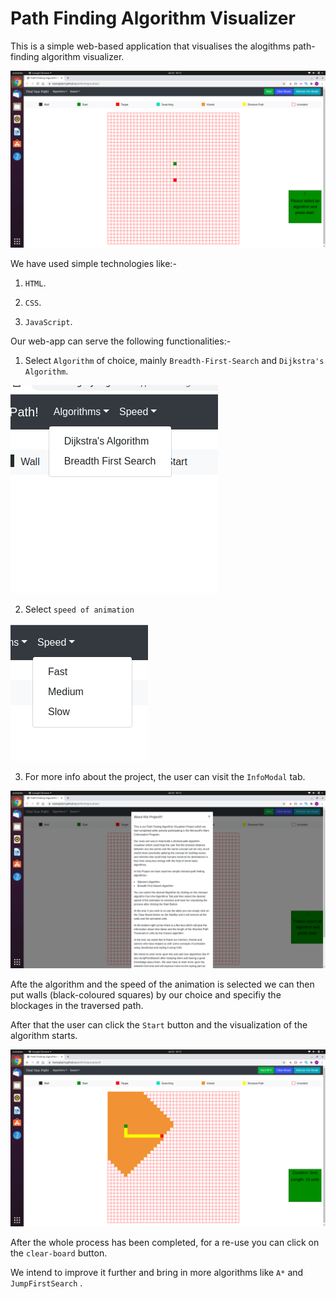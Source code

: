 # Path Finding Algorithm Visualizer 

This is a simple web-based application that visualises the alogithms path-finding algorithm visualizer.

<img src="images/webview.png">

We have used simple technologies like:-

1. `HTML`.

2. `CSS`.

3. `JavaScript`.

Our web-app can serve the following functionalities:-

1. Select `Algorithm` of choice, mainly `Breadth-First-Search` and `Dijkstra's Algorithm`.

<img src="images/algorithms.png">

2. Select `speed of animation`

<img src="images/speed.png">

3. For more info about the project, the user can visit the `InfoModal` tab.

<img src="images/infomodal.png">

Afte the algorithm and the speed of the animation is selected we can then put walls (black-coloured squares) by our choice and specifiy the blockages in the traversed path.

After that the user can click the `Start` button and the visualization of the algorithm starts.

<img src="images/visual.png">

After the whole process has been completed, for a re-use you can click on the `clear-board` button.

We intend to improve it further and bring in more algorithms like `A*` and `JumpFirstSearch` .

